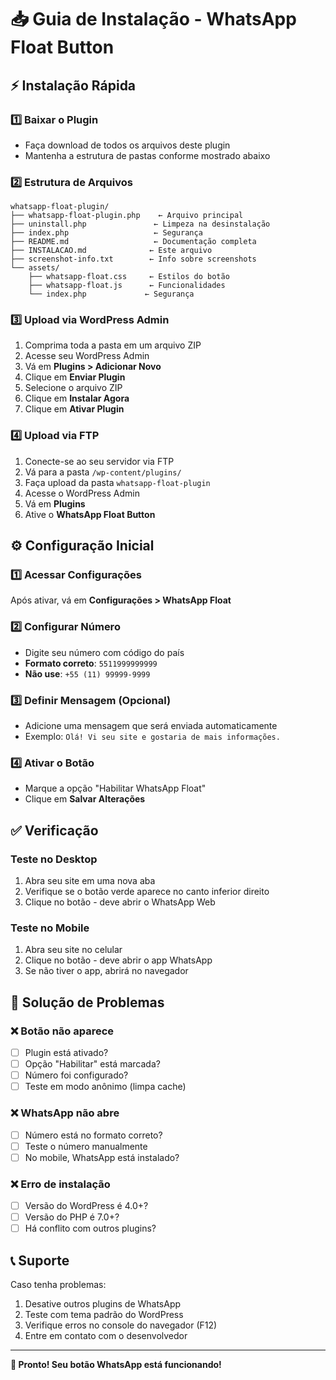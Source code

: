 # 📥 Guia de Instalação - WhatsApp Float Button

## ⚡ Instalação Rápida

### 1️⃣ Baixar o Plugin
- Faça download de todos os arquivos deste plugin
- Mantenha a estrutura de pastas conforme mostrado abaixo

### 2️⃣ Estrutura de Arquivos
```
whatsapp-float-plugin/
├── whatsapp-float-plugin.php    ← Arquivo principal
├── uninstall.php               ← Limpeza na desinstalação
├── index.php                   ← Segurança
├── README.md                   ← Documentação completa
├── INSTALACAO.md              ← Este arquivo
├── screenshot-info.txt        ← Info sobre screenshots
└── assets/
    ├── whatsapp-float.css     ← Estilos do botão
    ├── whatsapp-float.js      ← Funcionalidades
    └── index.php             ← Segurança
```

### 3️⃣ Upload via WordPress Admin
1. Comprima toda a pasta em um arquivo ZIP
2. Acesse seu WordPress Admin
3. Vá em **Plugins > Adicionar Novo**
4. Clique em **Enviar Plugin**
5. Selecione o arquivo ZIP
6. Clique em **Instalar Agora**
7. Clique em **Ativar Plugin**

### 4️⃣ Upload via FTP
1. Conecte-se ao seu servidor via FTP
2. Vá para a pasta `/wp-content/plugins/`
3. Faça upload da pasta `whatsapp-float-plugin`
4. Acesse o WordPress Admin
5. Vá em **Plugins**
6. Ative o **WhatsApp Float Button**

## ⚙️ Configuração Inicial

### 1️⃣ Acessar Configurações
Após ativar, vá em **Configurações > WhatsApp Float**

### 2️⃣ Configurar Número
- Digite seu número com código do país
- **Formato correto**: `5511999999999`
- **Não use**: `+55 (11) 99999-9999`

### 3️⃣ Definir Mensagem (Opcional)
- Adicione uma mensagem que será enviada automaticamente
- Exemplo: `Olá! Vi seu site e gostaria de mais informações.`

### 4️⃣ Ativar o Botão
- Marque a opção "Habilitar WhatsApp Float"
- Clique em **Salvar Alterações**

## ✅ Verificação

### Teste no Desktop
1. Abra seu site em uma nova aba
2. Verifique se o botão verde aparece no canto inferior direito
3. Clique no botão - deve abrir o WhatsApp Web

### Teste no Mobile
1. Abra seu site no celular
2. Clique no botão - deve abrir o app WhatsApp
3. Se não tiver o app, abrirá no navegador

## 🔧 Solução de Problemas

### ❌ Botão não aparece
- [ ] Plugin está ativado?
- [ ] Opção "Habilitar" está marcada?
- [ ] Número foi configurado?
- [ ] Teste em modo anônimo (limpa cache)

### ❌ WhatsApp não abre
- [ ] Número está no formato correto?
- [ ] Teste o número manualmente
- [ ] No mobile, WhatsApp está instalado?

### ❌ Erro de instalação
- [ ] Versão do WordPress é 4.0+?
- [ ] Versão do PHP é 7.0+?
- [ ] Há conflito com outros plugins?

## 📞 Suporte

Caso tenha problemas:
1. Desative outros plugins de WhatsApp
2. Teste com tema padrão do WordPress
3. Verifique erros no console do navegador (F12)
4. Entre em contato com o desenvolvedor

---

**🎉 Pronto! Seu botão WhatsApp está funcionando!**